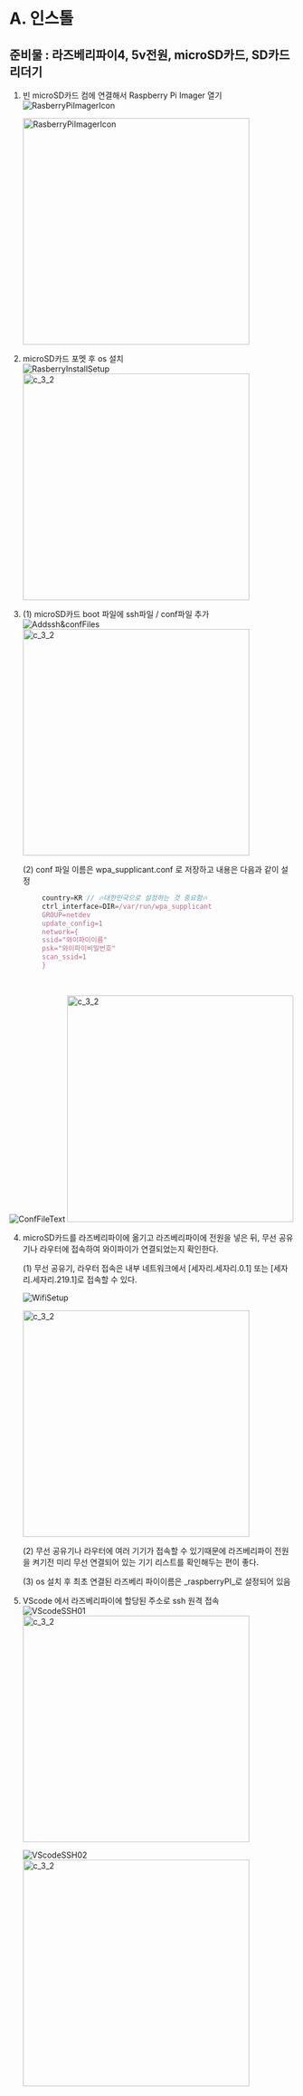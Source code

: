 A. 인스톨
========================

준비물 : 라즈베리파이4, 5v전원, microSD카드, SD카드 리더기
--------------------------


1. 빈 microSD카드 컴에 연결해서 Raspberry Pi Imager 열기<br>
   ![RasberryPiImagerIcon](https://github.com/criticalspectacle/collaboration/blob/JISU/RasberryInstallSetup/img/A_01.png?raw=true)
   
   <img width="400" alt="RasberryPiImagerIcon" src="https://github.com/criticalspectacle/collaboration/blob/JISU/RasberryInstallSetup/img/A_01.png?raw=true">

2. microSD카드 포멧 후 os 설치<br>
   ![RasberryInstallSetup](https://github.com/criticalspectacle/collaboration/blob/JISU/RasberryInstallSetup/img/A_02.png?raw=true)
   <img width="400" alt="c_3_2" src="https://github.com/criticalspectacle/collaboration/blob/JISU/RasberryInstallSetup/img/A_02.png?raw=true">


3. (1) microSD카드 boot 파일에 ssh파일 / conf파일 추가<br>
    ![Addssh&confFiles](https://github.com/criticalspectacle/collaboration/blob/JISU/RasberryInstallSetup/img/A_03-1.png?raw=true)
    <img width="400" alt="c_3_2" src="https://github.com/criticalspectacle/collaboration/blob/JISU/RasberryInstallSetup/img/A_03-1.png?raw=true">


    (2) conf 파일 이름은 wpa_supplicant.conf 로 저장하고 내용은 다음과 같이 설정<br>
    

```javascript
        country=KR // 🔥대한민국으로 설정하는 것 중요함🔥 
        ctrl_interface=DIR=/var/run/wpa_supplicant
        GROUP=netdev 
        update_config=1 
        network={ 
        ssid="와이파이이름" 
        psk="와이파이비밀번호" 
        scan_ssid=1 
        }
```
<br>

![ConfFileText](https://github.com/criticalspectacle/collaboration/blob/JISU/RasberryInstallSetup/img/A_03-2.png?raw=true)
<img width="400" alt="c_3_2" src="https://github.com/criticalspectacle/collaboration/blob/JISU/RasberryInstallSetup/img/A_03-2.png?raw=true">



4. microSD카드를 라즈베리파이에 옮기고 라즈베리파이에 전원을 넣은 뒤, 무선 공유기나 라우터에 접속하여 와이파이가 연결되었는지 확인한다.<br>


    (1) 무선 공유기, 라우터 접속은 내부 네트워크에서 [세자리.세자리.0.1] 또는 [세자리.세자리.219.1]로 접속할 수 있다.<br>

    ![WifiSetup](https://github.com/criticalspectacle/collaboration/blob/JISU/RasberryInstallSetup/img/A_04.png?raw=true)
    
    <img width="400" alt="c_3_2" src="https://github.com/criticalspectacle/collaboration/blob/JISU/RasberryInstallSetup/img/A_04.png?raw=true">


    (2) 무선 공유기나 라우터에 여러 기기가 접속할 수 있기때문에 라즈베리파이 전원을 켜기전 미리 무선 연결되어 있는 기기 리스트를 확인해두는 편이 좋다.<br>

    (3) os 설치 후 최초 연결된 라즈베리 파이이름은 _raspberryPI_로 설정되어 있음<br>


5. VScode 에서 라즈베리파이에 할당된 주소로 ssh 원격 접속<br>
   ![VScodeSSH01](https://github.com/criticalspectacle/collaboration/blob/JISU/RasberryInstallSetup/img/A_05-1.png?raw=true)
   <img width="400" alt="c_3_2" src="https://github.com/criticalspectacle/collaboration/blob/JISU/RasberryInstallSetup/img/A_05-1.png?raw=true">



   ![VScodeSSH02](https://github.com/criticalspectacle/collaboration/blob/JISU/RasberryInstallSetup/img/A_05-2.png?raw=true)
   <img width="400" alt="c_3_2" src="https://github.com/criticalspectacle/collaboration/blob/JISU/RasberryInstallSetup/img/A_05-2.png?raw=true">
